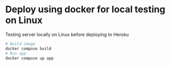 # Deploy using docker for local testing on Linux

Testing server locally on Linux before deploying to Heroku
```bash 
# Build image
docker compose build
# Run app
docker compose up app
```